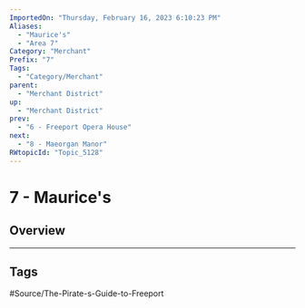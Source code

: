 ```yaml
---
ImportedOn: "Thursday, February 16, 2023 6:10:23 PM"
Aliases:
  - "Maurice's"
  - "Area 7"
Category: "Merchant"
Prefix: "7"
Tags:
  - "Category/Merchant"
parent:
  - "Merchant District"
up:
  - "Merchant District"
prev:
  - "6 - Freeport Opera House"
next:
  - "8 - Maeorgan Manor"
RWtopicId: "Topic_5128"
---
```

# 7 - Maurice's
## Overview

---
## Tags
#Source/The-Pirate-s-Guide-to-Freeport

